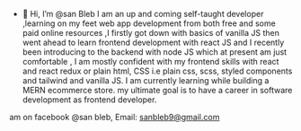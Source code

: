 - 👋 Hi, I’m @san Bleb
I am an up and coming self-taught developer ,learning on my feet web app development from both free and some paid online resources ,I firstly got down with basics of vanilla JS then went ahead to learn frontend development with react JS and I recently been introducing to the backend with node JS which at present am just comfortable , I am mostly confident with my frontend skills with react and react redux or plain html, CSS i.e plain css, scss, styled components and tailwind and vanilla JS. I am currently learning while building a MERN ecommerce store. my ultimate goal is to have a career in software development as frontend developer.

am on facebook @san bleb, Email: sanbleb9@gmail.com

<!---
sanbleb-hash/sanbleb-hash is a ✨ special ✨ repository because its `README.md` (this file) appears on your GitHub profile.
You can click the Preview link to take a look at your changes.
--->
